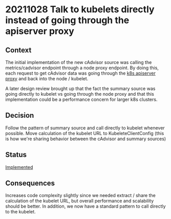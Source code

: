 # 20211028 Talk to kubelets directly instead of going through the apiserver proxy

## Context

The initial implementation of the new cAdvisor source was calling the metrics/cadvisor endpoint through a node proxy endpoint. By doing this, each request to get cAdvisor data was going through the [k8s apiserver proxy](https://kubernetes.io/docs/concepts/cluster-administration/proxies/) and back into the node / kubelet.

A later design review brought up that the fact the summary source was going directly to kubelet vs going through the node proxy and that this implementation could be a performance concern for larger k8s clusters.

## Decision

Follow the pattern of summary source and call directly to kubelet whenever possible. Move calculation of the kubelet URL to KubeleteClientConfig (this is how we're sharing behavior between the cAdvisor and summary sources)

## Status
[Implemented](https://github.com/wavefrontHQ/wavefront-collector-for-kubernetes/pull/223)

## Consequences
Increases code complexity slightly since we needed extract / share the calculation of the kubelet URL, but overall performance and scalability should be better. In addition, we now have a standard pattern to call directly to the kubelet.
